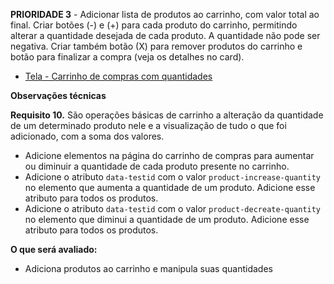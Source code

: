 **PRIORIDADE 3** - Adicionar lista de produtos ao carrinho, com valor total ao final. Criar botões (-) e (+) para cada produto do carrinho, permitindo alterar a quantidade desejada de cada produto. A quantidade não pode ser negativa. Criar também botão (X) para remover produtos do carrinho e botão para finalizar a compra (veja os detalhes no card).

- [Tela - Carrinho de compras com quantidades](https://github.com/my-org/my-repo/tree/master/wireframes/card_10.png)

**Observações técnicas**

**Requisito 10.** São operações básicas de carrinho a alteração da quantidade de um determinado produto nele e a visualização de tudo o que foi adicionado, com a soma dos valores.

- Adicione elementos na página do carrinho de compras para aumentar ou diminuir a quantidade de cada produto presente no carrinho.
- Adicione o atributo `data-testid` com o valor `product-increase-quantity` no elemento que aumenta a quantidade de um produto. Adicione esse atributo para todos os produtos.
- Adicione o atributo `data-testid` com o valor `product-decreate-quantity` no elemento que diminui a quantidade de um produto. Adicione esse atributo para todos os produtos.

**O que será avaliado:**

- Adiciona produtos ao carrinho e manipula suas quantidades
